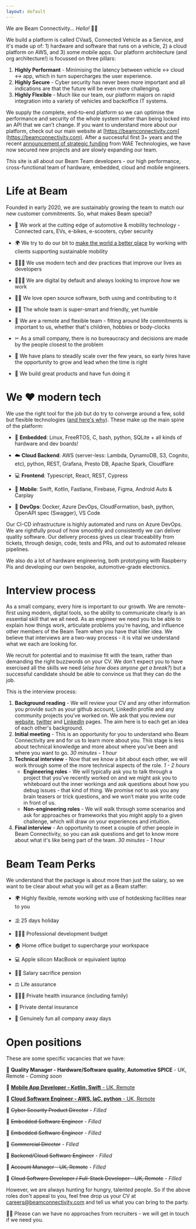 ```yaml
---
layout: default
---
```


We are Beam Connectivity... _Hello!_ 👋🏼

We build a platform is called CVaaS, Connected Vehicle as a Service, and it's made up of: 1) hardware and software that runs on a vehicle, 2) a cloud platform on AWS, and 3) some mobile apps. Our platform architecture (and org architecture!) is focussed on three pillars:

1. **Highly Performant** - Minimising the latency between vehicle ↔ cloud ↔ app, which in turn supercharges the user experience.
2. **Highly Secure** - Cyber security has never been more important and all indications are that the future will be even more challenging.
3. **Highly Flexible** - Much like our team, our platform majors on rapid integration into a variety of vehicles and backoffice IT systems.

We supply the complete, end-to-end platform so we can optimise the performance and security of the whole system rather than being locked into an API that we can't change. If you want to understand more about our platform, check out our main website at [https://beamconnectivity.com](https://beamconnectivity.com). After a successful first 3+ years and the recent [announcement of strategic funding](https://www.automotiveworld.com/news-releases/wae-announces-a-strategic-equity-investment-in-beam-connectivity-limited-supporting-the-commercialisation-of-connected-vehicle-systems/) from WAE Technologies, we have now secured new projects and are slowly expanding our team. 

This site is all about our Beam Team developers - our high performance, cross-functional team of hardware, embedded, cloud and mobile engineers.


# Life at Beam <a name="life-at-beam"></a>

Founded in early 2020, we are sustainably growing the team to match our new customer commitments. So, what makes Beam special?

* 🚗 We work at the cutting edge of automotive & mobility technology - Connected cars, EVs, e-bikes, e-scooters, cyber security

* 🌍 We try to do our bit to [make the world a better place](https://www.youtube.com/watch?v=B8C5sjjhsso) by working with clients supporting sustainable mobility

* 👩🏼‍💻 We use modern tech and dev practices that improve our lives as developers

* 👨🏼‍🏫 We are digital by default and always looking to improve *how* we work

* 👐🏼 We love open source software, both using and contributing to it

* 👯‍♀️ The whole team is super-smart and friendly, yet humble

*  📍 We are a remote and flexible team - fitting around life commitments is important to us, whether that's children, hobbies or body-clocks

* ✂ As a small company, there is no bureaucracy and decisions are made by the people closest to the problem

* 🌴 We have plans to steadily scale over the few years, so early hires have the opportunity to grow and lead when the time is right 

* 🥳 We build great products and have fun doing it


# We ❤ modern tech <a name="modern-tech"></a>

We use the right tool for the job but do try to converge around a few, solid but flexible technologies ([and here's why](https://mcfunley.com/choose-boring-technology)). These make up the main spine of the platform:

* 🚗 **Embedded**: Linux, FreeRTOS, C, bash, python, SQLite + all kinds of hardware and dev boards!

* ☁️ **Cloud Backend**: AWS (server-less: Lambda, DynamoDB, S3, Cognito, etc), python, REST, Grafana, Presto DB, Apache Spark, Cloudflare

* 💻 **Frontend**: Typescript, React, REST, Cypress

* 📱 **Mobile**: Swift, Kotlin, Fastlane, Firebase, Figma, Android Auto & Carplay

* 🧰 **DevOps**: Docker, Azure DevOps, CloudFormation, bash, python, OpenAPI spec (Swagger), VS Code

Our CI-CD infrastructure is highly automated and runs on Azure DevOps. We are rightfully proud of how smoothly and consistently we can deliver quality software. Our delivery process gives us clear traceability from tickets, through design, code, tests and PRs, and out to automated release pipelines.

We also do a lot of hardware engineering, both prototyping with Raspberry Pis and developing our own bespoke, automotive-grade electronics. 


# Interview process <a name="interview-process"></a>

As a small company, every hire is important to our growth. We are remote-first using modern, digital tools, so the ability to communicate clearly is an essential skill that we all need. As an engineer we need you to be able to explain how things work, articulate problems you're having, and influence other members of the Beam Team when you have that killer idea. We believe that interviews are a two-way process - it is vital we understand what we each are looking for. 

We recruit for potential and to maximise fit with the team, rather than demanding the right buzzwords on your CV. We don't expect you to have exercised all the skills we need (*else how does anyone get a break?*) but a successful candidate should be able to convince us that they can do the job. 

This is the interview process: 

1. **Background reading** - We will review your CV and any other information you provide such as your github account, LinkedIn profile and any community projects you've worked on. We ask that you review our [website](https://beamconnectivity.com), [twitter](https://twitter.com/we_are_beam) and [LinkedIn](https://www.linkedin.com/company/beam-connectivity) pages. The aim here is to each get an idea of each other's background.
1. **Initial meeting** - This is an opportunity for you to understand who Beam Connectivity are and for us to learn more about you. This stage is less about technical knowledge and more about where you've been and where you want to go. *30 minutes - 1 hour*
1. **Technical interview** - Now that we know a bit about each other, we will work through some of the more technical aspects of the role. *1 - 2 hours*
    * **Engineering roles** - We will typically ask you to talk through a project that you've recently worked on and we might ask you to whiteboard out the inner workings and ask questions about how you debug issues - that kind of thing. We promise not to ask you any brain teasers or trick questions, and we won’t make you write code in front of us. 
    * **Non-engineering roles** - We will walk through some scenarios and ask for approaches or frameworks that you might apply to a given challenge, which will draw on your experiences and intuition.
1. **Final interview** - An opportunity to meet a couple of other people in Beam Connectivity, so you can ask questions and get to know more about what it's like being part of the team. *30 minutes - 1 hour*


# Beam Team Perks <a name="beam-team-perks"></a>

We understand that the package is about more than just the salary, so we want to be clear about what you will get as a Beam staffer:

* 🌍 Highly flexible, remote working with use of hotdesking facilities near to you

* ⛱ 25 days holiday

* 👩🏼‍🏫 Professional development budget

* 🏠 Home office budget to supercharge your workspace

* 💻 Apple silicon MacBook or equivalent laptop

* 👴🏼 Salary sacrifice pension

* ⚖️ Life assurance

* 🧑🏼‍⚕️ Private health insurance (including family)

* 🦷 Private dental insurance

* 🎉 Genuinely fun all company away days


# Open positions <a name="vacancies"></a>

These are some specific vacancies that we have:

🚀 **Quality Manager - Hardware/Software quality, Automotive SPICE** - UK, Remote - *Coming soon*

🚀 [**Mobile App Developer - Kotlin, Swift** - UK, Remote](/vacancies/2024-05-mobile-app-dev.md)

🚀 [**Cloud Software Engineer - AWS, IaC, python** - UK, Remote](/vacancies/2024-02-cloud-software-engineer.md)

🚀 ~~Cyber Security Product Director~~ - *Filled*

🚀 ~~Embedded Software Engineer~~ - *Filled*

🚀 ~~Embedded Software Engineer~~ - *Filled*

🚀 ~~Commercial Director~~ - *Filled*

🚀 ~~Backend/Cloud Software Engineer~~ - *Filled*

🚀 ~~Account Manager - UK, Remote~~ - *Filled*

🚀 ~~Cloud Software Developer / Full-Stack Developer - UK, Remote~~ - *Filled*



However, we are always hunting for hungry, talented people. So if the above roles don't appeal to you, feel free drop us your CV at [careers@beamconnectivity.com](mailto:careers@beamconnectivity.com) and tell us what you can bring to the party.


🤞🏼 Please can we have no approaches from recruiters - we will get in touch if we need you.
